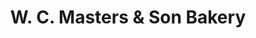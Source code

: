 ---
title: "W. C. Masters & Son Bakery"
url: /atherstone/w-c-masters-and-son-bakery/
shop: bakery
---